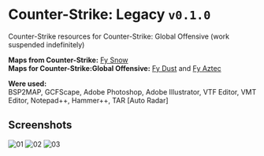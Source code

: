 # Counter-Strike: Legacy `v0.1.0`
Counter-Strike resources for Counter-Strike: Global Offensive (work suspended indefinitely)

**Maps from Counter-Strike:** [Fy Snow](https://steamcommunity.com/sharedfiles/filedetails/?id=2785423894)
<br>**Maps for Counter-Strike:Global Offensive:** [Fy Dust](https://steamcommunity.com/sharedfiles/filedetails/?id=2785424490) and [Fy Aztec](https://steamcommunity.com/sharedfiles/filedetails/?id=2785424875)

**Were used:**<br>
BSP2MAP, GCFScape, Adobe Photoshop, Adobe Illustrator, VTF Editor, VMT Editor, Notepad++, Hammer++, TAR [Auto Radar]

## Screenshots
![01](https://user-images.githubusercontent.com/90133781/159624360-7750fd6d-6843-4986-87d0-209a4087dd1f.png)
![02](https://user-images.githubusercontent.com/90133781/159624394-9b429fd5-7625-4ff8-b055-a0077ce8081a.png)
![03](https://user-images.githubusercontent.com/90133781/159624401-7d1d01cc-45a4-48c3-a2f5-d26edba0ea30.png)
